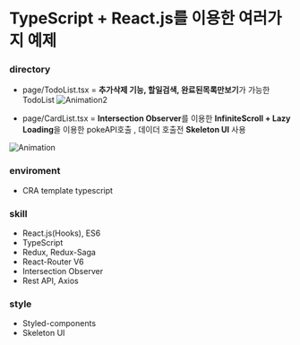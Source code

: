 #  TypeScript + React.js를 이용한 여러가지 예제

### directory
- page/TodoList.tsx = **추가삭제 기능, 할일검색, 완료된목록만보기**가 가능한 TodoList
![Animation2](https://user-images.githubusercontent.com/55612761/153344422-46ae76c0-dd1e-4dfe-9da6-72d63605da24.gif)



- page/CardList.tsx = **Intersection Observer**를 이용한 **InfiniteScroll + Lazy Loading**을 이용한 pokeAPI호출 , 데이더 호출전 **Skeleton UI** 사용 

![Animation](https://user-images.githubusercontent.com/55612761/153343758-eea627de-9dc3-4147-a653-8f7a0bf4a86e.gif)


### enviroment
- CRA template typescript

### skill
- React.js(Hooks), ES6
- TypeScript
- Redux, Redux-Saga
- React-Router V6
- Intersection Observer
- Rest API, Axios

### style
- Styled-components
- Skeleton UI
